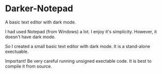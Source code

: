 # Darker-Notepad
A basic text editor with dark mode.


I had used Notepad (from Windows) a lot.  I enjoy it's simplicity.  However, it doesn't have dark mode.

So I created a small basic text editor with dark mode.  It is a stand-alone exectuable.

Important!  Be very careful running unsigned exectable code.  It is best to compile it from source.
